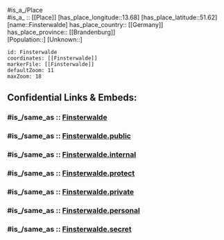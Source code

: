 ﻿---
confidential: public
isDeleted: false
location:
- 51.62
- 13.68
mapmarker: city
mapzoom:
- 7
- 12
SpocWebEntityId: 30171
tags:
- geo/City
type: City
---

#is_a_/Place  
#is_a_ :: [[Place]] 
[has_place_longitude::13.68] 
[has_place_latitude::51.62] 
[name::Finsterwalde] 
has_place_country:: [[Germany]]  
has_place_province:: [[Brandenburg]]  
[Population::] 
[Unknown::] 


```leaflet
id: Finsterwalde
coordinates: [[Finsterwalde]] 
markerFile: [[Finsterwalde]] 
defaultZoom: 11 
maxZoom: 18
```


## Confidential Links & Embeds: 

### #is_/same_as :: [Finsterwalde](/_Standards/Earth/Continent/Europe/Europe~Central/Germany/Germany~East/Brandenburg/counties~Brandenburg/Elbe-Elster/cities~Elbe-Elster/Finsterwalde.md) 

### #is_/same_as :: [Finsterwalde.public](/_public/Earth/Continent/Europe/Europe~Central/Germany/Germany~East/Brandenburg/counties~Brandenburg/Elbe-Elster/cities~Elbe-Elster/Finsterwalde.public.md) 

### #is_/same_as :: [Finsterwalde.internal](/_internal/Earth/Continent/Europe/Europe~Central/Germany/Germany~East/Brandenburg/counties~Brandenburg/Elbe-Elster/cities~Elbe-Elster/Finsterwalde.internal.md) 

### #is_/same_as :: [Finsterwalde.protect](/_protect/Earth/Continent/Europe/Europe~Central/Germany/Germany~East/Brandenburg/counties~Brandenburg/Elbe-Elster/cities~Elbe-Elster/Finsterwalde.protect.md) 

### #is_/same_as :: [Finsterwalde.private](/_private/Earth/Continent/Europe/Europe~Central/Germany/Germany~East/Brandenburg/counties~Brandenburg/Elbe-Elster/cities~Elbe-Elster/Finsterwalde.private.md) 

### #is_/same_as :: [Finsterwalde.personal](/_personal/Earth/Continent/Europe/Europe~Central/Germany/Germany~East/Brandenburg/counties~Brandenburg/Elbe-Elster/cities~Elbe-Elster/Finsterwalde.personal.md) 

### #is_/same_as :: [Finsterwalde.secret](/_secret/Earth/Continent/Europe/Europe~Central/Germany/Germany~East/Brandenburg/counties~Brandenburg/Elbe-Elster/cities~Elbe-Elster/Finsterwalde.secret.md)

